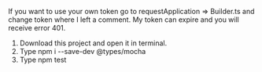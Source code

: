 If you want to use your own token go to requestApplication => Builder.ts and change token where I left a comment. My token can expire and you will receive error 401.
1. Download this project and open it in terminal.
2. Type npm i --save-dev @types/mocha
3. Type npm test
